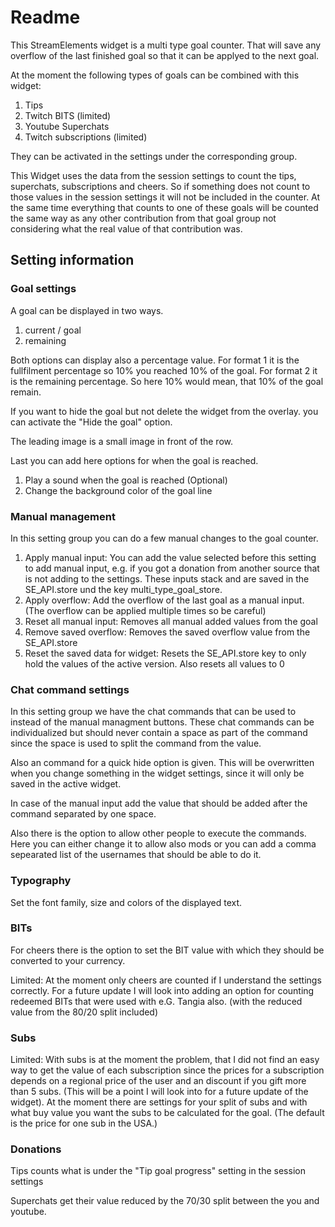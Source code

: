 # Readme

This StreamElements widget is a multi type goal counter. That will save any overflow of the last finished goal so that it can be applyed to the next goal.

At the moment the following types of goals can be combined with this widget:

1. Tips
2. Twitch BITS (limited)
3. Youtube Superchats
4. Twitch subscriptions (limited)

They can be activated in the settings under the corresponding group.

This Widget uses the data from the session settings to count the tips, superchats, subscriptions and cheers. So if something does not count to those values in the session settings it will not be included in the counter. At the same time everything that counts to one of these goals will be counted the same way as any other contribution from that goal group not considering what the real value of that contribution was.

## Setting information

### Goal settings

A goal can be displayed in two ways.

1. current / goal
2. remaining

Both options can display also a percentage value. For format 1 it is the fullfilment percentage so 10% you reached 10% of the goal. For format 2 it is the remaining percentage. So here 10% would mean, that 10% of the goal remain.

If you want to hide the goal but not delete the widget from the overlay. you can activate the "Hide the goal" option.

The leading image is a small image in front of the row.

Last you can add here options for when the goal is reached.

1. Play a sound when the goal is reached (Optional)
2. Change the background color of the goal line

### Manual management

In this setting group you can do a few manual changes to the goal counter.

1. Apply manual input: You can add the value selected before this setting to add manual input, e.g. if you got a donation from another source that is not adding to the settings. These inputs stack and are saved in the SE_API.store und the key multi_type_goal_store.
2. Apply overflow: Add the overflow of the last goal as a manual input. (The overflow can
   be applied multiple times so be careful)
3. Reset all manual input: Removes all manual added values from the goal
4. Remove saved overflow: Removes the saved overflow value from the SE_API.store
5. Reset the saved data for widget: Resets the SE_API.store key to only hold the values
   of the active version. Also resets all values to 0

### Chat command settings

In this setting group we have the chat commands that can be used to instead of the manual managment buttons. These chat commands can be individualized but should never contain a space as part of the command since the space is used to split the command from the value.

Also an command for a quick hide option is given. This will be overwritten when you change something in the widget settings, since it will only be saved in the active widget.

In case of the manual input add the value that should be added after the command separated by one space.

Also there is the option to allow other people to execute the commands.
Here you can either change it to allow also mods or you can add a comma sepearated list of the usernames that should be able to do it.

### Typography

Set the font family, size and colors of the displayed text.

### BITs

For cheers there is the option to set the BIT value with which they should be converted to your currency.

Limited:
At the moment only cheers are counted if I understand the settings correctly.
For a future update I will look into adding an option for counting redeemed BITs that were used with e.G. Tangia also. (with the reduced value from the 80/20 split included)

### Subs

Limited:
With subs is at the moment the problem, that I did not find an easy way to get the value of each subscription since the prices for a subscription depends on a regional price of the user and an discount if you gift more than 5 subs. (This will be a point I will look into for a future update of the widget).
At the moment there are settings for your split of subs and with what buy value you want the subs to be calculated for the goal. (The default is the price for one sub in the USA.)

### Donations

Tips counts what is under the "Tip goal progress" setting in the session settings

Superchats get their value reduced by the 70/30 split between the you and youtube.
